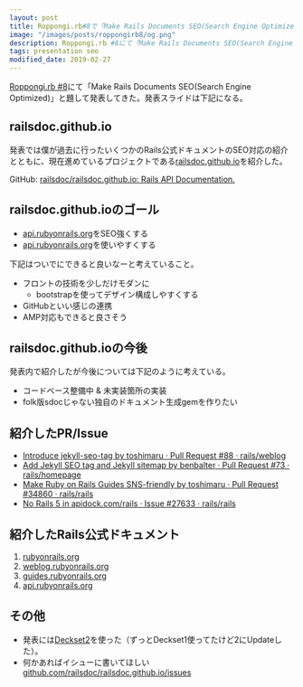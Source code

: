```yaml
---
layout: post
title: Roppongi.rb#8で「Make Rails Documents SEO(Search Engine Optimized)」を発表しました
image: "/images/posts/roppongirb8/og.png"
description: Roppongi.rb #8にて「Make Rails Documents SEO(Search Engine Optimized)」と題して発表してきた。発表スライドは下記になる。発表では僕が過去に行ったいくつかのRails公式ドキュメントのSEO対応の紹介とともに、現在進めているプロジェクトであるrailsdoc.github.ioを紹介した。
tags: presentation seo
modified_date: 2019-02-27
---
```


[Roppongi.rb #8](https://roppongirb.connpass.com/event/118218/)にて「Make Rails Documents SEO(Search Engine Optimized)」と題して発表してきた。発表スライドは下記になる。

<script async class="speakerdeck-embed" data-id="2238d7f3d662436b943b125a7b10fec1" data-ratio="1.77777777777778" src="//speakerdeck.com/assets/embed.js"></script>

## railsdoc.github.io

発表では僕が過去に行ったいくつかのRails公式ドキュメントのSEO対応の紹介とともに、現在進めているプロジェクトである[railsdoc.github.io](https://railsdoc.github.io/)を紹介した。

GitHub: [railsdoc/railsdoc.github.io: Rails API Documentation.](https://github.com/railsdoc/railsdoc.github.io)

## railsdoc.github.ioのゴール

- [api.rubyonrails.org](https://api.rubyonrails.org/)をSEO強くする
- [api.rubyonrails.org](https://api.rubyonrails.org/)を使いやすくする

下記はついでにできると良いなーと考えていること。

- フロントの技術を少しだけモダンに
  - bootstrapを使ってデザイン構成しやすくする
- GitHubといい感じの連携
- AMP対応もできると良さそう

## railsdoc.github.ioの今後

発表内で紹介したが今後については下記のように考えている。

- コードベース整備中 & 未実装箇所の実装
- folk版sdocじゃない独自のドキュメント生成gemを作りたい

## 紹介したPR/Issue

- [Introduce jekyll-seo-tag by toshimaru · Pull Request #88 · rails/weblog](https://github.com/rails/weblog/pull/88)
- [Add Jekyll SEO tag and Jekyll sitemap by benbalter · Pull Request #73 · rails/homepage](https://github.com/rails/homepage/pull/73)
- [Make Ruby on Rails Guides SNS-friendly by toshimaru · Pull Request #34860 · rails/rails](https://github.com/rails/rails/pull/34860)
- [No Rails 5 in apidock.com/rails · Issue #27633 · rails/rails](https://github.com/rails/rails/issues/27633)

## 紹介したRails公式ドキュメント

1. [rubyonrails.org](rubyonrails.org)
2. [weblog.rubyonrails.org](weblog.rubyonrails.org)
3. [guides.rubyonrails.org](guides.rubyonrails.org)
4. [api.rubyonrails.org](api.rubyonrails.org)

## その他

- 発表には[Deckset2](https://www.deckset.com/)を使った（ずっとDeckset1使ってたけど2にUpdateした）。
- 何かあればイシューに書いてほしい [github.com/railsdoc/railsdoc.github.io/issues](https://github.com/railsdoc/railsdoc.github.io/issues)
